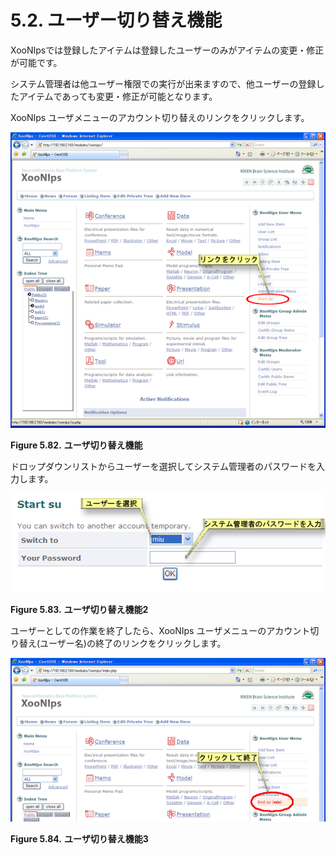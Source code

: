 # 5.2. ユーザー切り替え機能

XooNIpsでは登録したアイテムは登録したユーザーのみがアイテムの変更・修正が可能です。

システム管理者は他ユーザー権限での実行が出来ますので、他ユーザーの登録したアイテムであっても変更・修正が可能となります。

XooNIps ユーザメニューのアカウント切り替えのリンクをクリックします。

![Switch User Accounts](../../.gitbook/assets/xoonips-operate75.png)

**Figure 5.82.**  **ユーザ切り替え機能**

 ドロップダウンリストからユーザーを選択してシステム管理者のパスワードを入力します。

![Switch User Accounts 2](../../.gitbook/assets/xoonips-operate76.png)

**Figure 5.83.**  **ユーザ切り替え機能2**

 ユーザーとしての作業を終了したら、XooNIps ユーザメニューのアカウント切り替え\(ユーザー名\)の終了のリンクをクリックします。

![Switch User Accounts 3](../../.gitbook/assets/xoonips-operate77%20%281%29.png)

**Figure 5.84.**  **ユーザ切り替え機能3**

